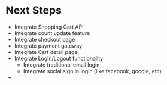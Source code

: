 # Next Steps

- Integrate Shopping Cart API
- Integrate count update feature
- Integrate checkout page
- Integrate payment gateway
- Integrate Cart detail page.
- Integrate Login/Logout functionality
  - Integrate traditional email login
  - Integrate social sign in login (like facebook, google, etc)
- 
